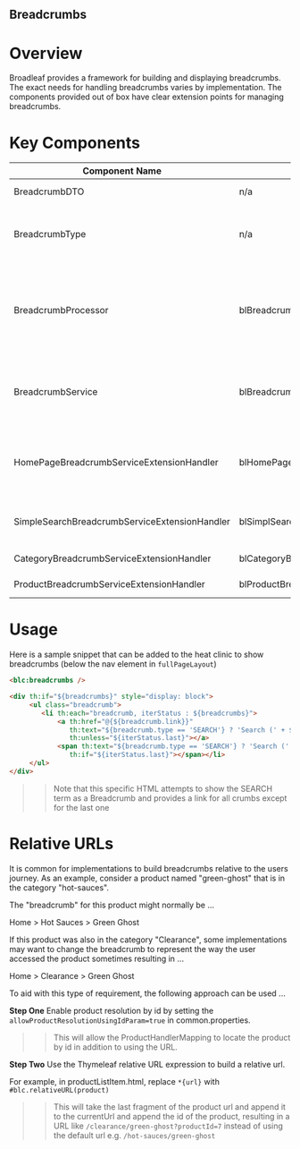 ## Breadcrumbs 

# Overview

Broadleaf provides a framework for building and displaying breadcrumbs.  The exact needs for handling breadcrumbs varies by implementation.   The components provided out of box have clear extension points for managing breadcrumbs.

# Key Components
|Component Name|Bean Id|Description|
|--------------|-------|-----------|
|BreadcrumbDTO| n/a | Domain object containing the link, type, and text|
|BreadcrumbType| n/a | An extendable Broadleaf enumeration indicating the type of breadcrumb HOME, SEARCH, CATEGORY, PRODUCT|
|BreadcrumbProcessor|blBreadcrumbProcessor|A Thymeleaf processor (blc:breadcrumbs) that calls the BreadcrumbService to generate the breadcrumbs and stores the result in a page variable named breadcrumbs|
|BreadcrumbService|blBreadcrumbService|The component responsible for generating the breadcrumbs.   It delegates to a series of handlers to generate each crumb|
|HomePageBreadcrumbServiceExtensionHandler|blHomePageBreadcrumbServiceExtensionHandler|Builds a single crumb whose name is "Home" or the value from the property breadcrumb.homepageText and whose link is the root (e.g. \)|
|SimpleSearchBreadcrumbServiceExtensionHandler|blSimplSearchBreadcrumbServiceExtensionHandler|Builds a single crumb with a search parameter to allow easy return to the last search|
|CategoryBreadcrumbServiceExtensionHandler|blCategoryBreadcrumbServiceExtensionHandler|Builds the breadcrumbs for the current category tree|
|ProductBreadcrumbServiceExtensionHandler|blProductBreadcrumbServiceExtensionHandler|Builds the product breadcrumb|


# Usage
Here is a sample snippet that can be added to the heat clinic to show breadcrumbs (below the nav element in `fullPageLayout`)

```html
<blc:breadcrumbs />

<div th:if="${breadcrumbs}" style="display: block">
     <ul class="breadcrumb">
        <li th:each="breadcrumb, iterStatus : ${breadcrumbs}">
            <a th:href="@{${breadcrumb.link}}" 
               th:text="${breadcrumb.type == 'SEARCH'} ? 'Search (' + ${breadcrumb.text} +')' : ${breadcrumb.text}"
               th:unless="${iterStatus.last}"></a> 
            <span th:text="${breadcrumb.type == 'SEARCH'} ? 'Search (' + ${breadcrumb.text} +')' : ${breadcrumb.text}"
               th:if="${iterStatus.last}"></span></li>
     </ul>
</div>
```

>> Note that this specific HTML attempts to show the SEARCH term as a Breadcrumb and provides a link for all crumbs except for the last one 


# Relative URLs
It is common for implementations to build breadcrumbs relative to the users journey.    As an example, consider a product named "green-ghost" that is in the category "hot-sauces".

The "breadcrumb" for this product might normally be ...

Home > Hot Sauces > Green Ghost

If this product was also in the category "Clearance", some implementations may want to change the breadcrumb to represent the way the user accessed the product sometimes resulting in ...

Home > Clearance > Green Ghost

To aid with this type of requirement, the following approach can be used ...

**Step One** 
Enable product resolution by id by setting the `allowProductResolutionUsingIdParam=true` in common.properties.
>> This will allow the ProductHandlerMapping to locate the product by id in addition to using the URL.


**Step Two** 
Use the Thymeleaf relative URL expression to build a relative url.  

For example, in productListItem.html, replace `*{url}` with `#blc.relativeURL(product)`
>> This will take the last fragment of the product url and append it to the currentUrl and append the id of the product, resulting in a URL like `/clearance/green-ghost?productId=7` instead of using the default url e.g. `/hot-sauces/green-ghost`



